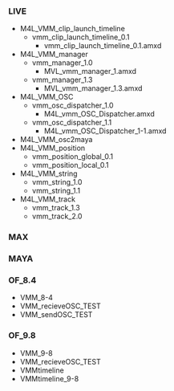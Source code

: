 ### **LIVE**

* M4L\_VMM\_clip\_launch\_timeline
	* vmm\_clip\_launch\_timeline\_0.1
		* vmm\_clip\_launch\_timeline\_0.1.amxd
* M4L\_VMM\_manager
	* vmm\_manager\_1.0
		* MVL\_vmm\_manager\_1.amxd
	* vmm\_manager\_1.3
		* MVL\_vmm\_manager\_1.3.amxd
* M4L\_VMM\_OSC
	* vmm\_osc\_dispatcher\_1.0
		* M4L\_vmm\_OSC\_Dispatcher.amxd
	* vmm\_osc\_dispatcher\_1.1
		* M4L\_vmm\_OSC\_Dispatcher\_1-1.amxd
* M4L\_VMM\_osc2maya
* M4L\_VMM\_position
	* vmm\_position\_global\_0.1
	* vmm\_position\_local\_0.1
* M4L\_VMM\_string
	* 	vmm\_string\_1.0
	*  vmm\_string\_1.1
* M4L\_VMM\_track
	* vmm\_track\_1.3
	* vmm\_track\_2.0

### **MAX**

### **MAYA**

### **OF_8.4**

* VMM\_8-4
* VMM\_recieveOSC\_TEST
* VMM\_sendOSC\_TEST

### **OF_9.8**

* VMM\_9-8
* VMM\_recieveOSC\_TEST
* VMMtimeline
* VMMtimeline\_9-8